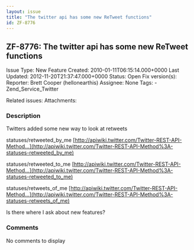 ```yaml
---
layout: issue
title: "The twitter api has some new ReTweet functions"
id: ZF-8776
---
```


ZF-8776: The twitter api has some new ReTweet functions
-------------------------------------------------------

 Issue Type: New Feature Created: 2010-01-11T06:15:14.000+0000 Last Updated: 2012-11-20T21:37:47.000+0000 Status: Open Fix version(s): 
 Reporter:  Brett Cooper (hellonearthis)  Assignee:  None  Tags: - Zend\_Service\_Twitter
 
 Related issues: 
 Attachments: 
### Description

Twitters added some new way to look at retweets

statuses/retweeted\_by\_me [http://apiwiki.twitter.com/Twitter-REST-API-Method…](http://apiwiki.twitter.com/Twitter-REST-API-Method%3A-statuses-retweeted_by_me)

statuses/retweeted\_to\_me [http://apiwiki.twitter.com/Twitter-REST-API-Method…](http://apiwiki.twitter.com/Twitter-REST-API-Method%3A-statuses-retweeted_to_me)

statuses/retweets\_of\_me [http://apiwiki.twitter.com/Twitter-REST-API-Method…](http://apiwiki.twitter.com/Twitter-REST-API-Method%3A-statuses-retweets_of_me)

Is there where I ask about new features?

 

 

### Comments

No comments to display